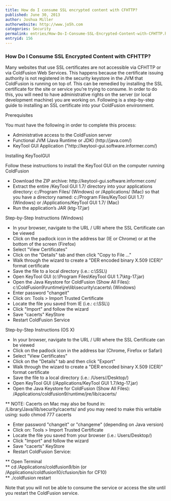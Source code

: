 ```yaml
---
title: How do I consume SSL encrypted content with CFHTTP?
published: June 30, 2013
author: Joshua Miller
authorwebsite: http://www.jo5h.com
categories: Security
permalink: entries/How-Do-I-Consume-SSL-Encrypted-Content-with-CFHTTP.html
entryid: 156
---
```


<h3>How Do I Consume SSL Encrypted Content with CFHTTP?</h3>
	
<p>Many websites that use SSL certificates are not accessible via CFHTTP or via ColdFusion Web Services. This happens because the certificate issuing authority is not registered in the security keystore in the JVM that ColdFusion is running on top of. This can be remedied by installing the SSL certificate for the site or service you’re trying to consume. In order to do this, you will need to have administrative rights on the server (or local development machine) you are working on. Following is a step-by-step guide to installing an SSL certificate into your ColdFusion environment.</p>

<p>Prerequisites</p>

<p>You must have the following in order to complete this process:</p>

<ul>
<li>Administrative access to the ColdFusion server
<li>Functional JVM (Java Runtime or JDK) (http://java.com/)
<li>KeyTool GUI Application ("http://keytool-gui.software.informer.com/)
</ul>

<p>Installing KeyToolGUI</p>

<p>Follow these instructions to install the KeyTool GUI on the computer running ColdFusion</p>

<ul>
<li>Download the ZIP archive: http://keytool-gui.software.informer.com/
<li>Extract the entire /KeyTool GUI 1.7/ directory into your applications directory: c:/Program Files/ (Windows) or /Applications/ (Mac) so that you have a directory named: c:/Program Files/KeyTool GUI 1.7/ (Windows) or /Applications/KeyTool GUI 1.7/ (Mac)
<li>Run the application’s JAR (ktg-17.jar)
</ul>

<p>Step-by-Step Instructions (Windows)</p>

<ul>
<li>In your browser, navigate to the URL / URI where the SSL Certificate can be viewed
<li>Click on the padlock icon in the address bar (IE or Chrome) or at the bottom of the screen (Firefox)
<li>Select "View Certificates"
<li>Click on the "Details" tab and then click "Copy to File ..."
<li>Walk through the wizard to create a "DER encoded binary X.509 (CER)" format certificate
<li>Save the file to a local directory (i.e.: c:\SSL\)
<li>Open KeyTool GUI (c:\Program Files\KeyTool GUI 1.7\ktg-17.jar)
<li>Open the Java Keystore for ColdFusion (Show All Files): c:\ColdFusion9\runtime\jre\lib\security\cacerts\ (Windows)
<li>Enter password "changeit"
<li>Click on: Tools &gt; Import Trusted Certificate
<li>Locate the file you saved from IE (i.e.: c:\SSL\)
<li>Click "Import" and follow the wizard
<li>Save "cacerts" KeyStore
<li>Restart ColdFusion Service
</ul>

<p>Step-by-Step Instructions (OS X)</p>

<ul>
<li>In your browser, navigate to the URL / URI where the SSL Certificate can be viewed
<li>Click on the padlock icon in the address bar (Chrome, Firefox or Safari)
<li>Select "View Certificates"
<li>Click on the "Details" tab and then click "Export"
<li>Walk through the wizard to create a "DER encoded binary X.509 (CER)" format certificate
<li>Save the file to a local directory (i.e.: /Users//Desktop/)
<li>Open KeyTool GUI (/Applications/KeyTool GUI 1.7/ktg-17.jar)
<li>Open the Java Keystore for ColdFusion (Show All Files): /Applications/coldfusion9/runtime/jre/lib/cacerts/
</ul>

<p>** NOTE: Cacerts on Mac may also be found in: /Library/Java/lib/security/cacerts/ and you may need to make this writable using: sudo chmod 777 cacerts</p>

<ul>
<li>Enter password "changeit" or "changeme" (depending on Java version)
<li>Click on: Tools > Import Trusted Certificate
<li>Locate the file you saved from your browser (i.e.: Users/Desktop/)
<li>Click "Import" and follow the wizard
<li>Save "cacerts" KeyStore
<li>Restart ColdFusion Service:
</ul>

<p>
** Open Terminal<br/>
** cd /Applications/coldfusion9/bin (or /Applications/coldfusion10/cfusion/bin for CF10)<br/>
** ./coldfusion restart
</p>

<p>Note that you will not be able to consume the service or access the site until you restart the ColdFusion service.</p>	



